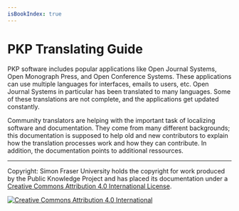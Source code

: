 ```yaml
---
isBookIndex: true
---
```

# PKP Translating Guide

PKP software includes popular applications like Open Journal Systems, Open Monograph Press, and Open Conference Systems. These applications can use multiple languages for interfaces, emails to users, etc. Open Journal Systems in particular has been translated to many languages. Some of these translations are not complete, and the applications get updated constantly.

Community translators are helping with the important task of localizing software and documentation. They come from many different backgrounds; this documentation is supposed to help old and new contributors to explain how the translation processes work and how they can contribute. In addition, the documentation points to additional ressources.

----
Copyright: Simon Fraser University holds the copyright for work produced by the Public Knowledge Project and has placed its documentation under a [Creative Commons Attribution 4.0 International License](http://creativecommons.org/licenses/by/4.0/).

[![](https://i.creativecommons.org/l/by/4.0/88x31.png "Creative Commons Attribution 4.0 International")](http://creativecommons.org/licenses/by/4.0/)

